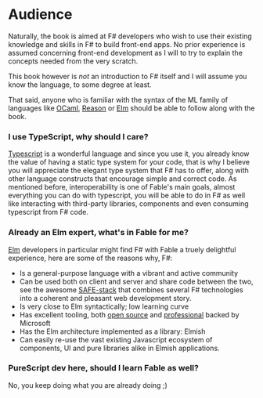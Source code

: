 # Audience

Naturally, the book is aimed at F# developers who wish to use their existing knowledge and skills in F# to build front-end apps. No prior experience is assumed concerning front-end development as I will to try to explain the concepts needed from the very scratch.

This book however is *not* an introduction to F# itself and I will assume you know the language, to some degree at least. 

That said, anyone who is familiar with the syntax of the ML family of languages like [OCaml](https://ocaml.org/), [Reason](https://github.com/facebook/reason) or [Elm](http://elm-lang.org/) should be able to follow along with the book.

### I use TypeScript, why should I care?

[Typescript](https://www.typescriptlang.org/) is a wonderful language and since you use it, you already know the value of having a static type system for your code, that is why I believe you will appreciate the elegant type system that F# has to offer, along with other language constructs that encourage simple and correct code. As mentioned before, interoperability is one of Fable's main goals, almost everything you can do with typescript, you will be able to do in F# as well like interacting with third-party libraries, components and even consuming typescript from F# code.  

### Already an Elm expert, what's in Fable for me?
 
[Elm](http://elm-lang.org/) developers in particular might find F# with Fable a truely delightful experience, here are some of the reasons why, F#:
 - Is a general-purpose language with a vibrant and active community
 - Can be used both on client and server and share code between the two, see the awesome [SAFE-stack](https://safe-stack.github.io/) that combines several F# technologies into a coherent and pleasant web development story.
 - Is very close to Elm syntactically; low learning curve
 - Has excellent tooling, both [open source](https://github.com/ionide/ionide-vscode-fsharp) and [professional](https://visualstudio.microsoft.com/vs/community/) backed by Microsoft
 - Has the Elm architecture implemented as a library: Elmish
 - Can easily re-use the vast existing Javascript ecosystem of components, UI and pure libraries alike in Elmish applications. 


### PureScript dev here, should I learn Fable as well? 

No, you keep doing what you are already doing ;)